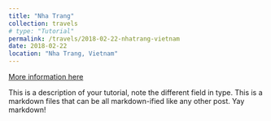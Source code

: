 ```yaml
---
title: "Nha Trang"
collection: travels
# type: "Tutorial"
permalink: /travels/2018-02-22-nhatrang-vietnam
date: 2018-02-22
location: "Nha Trang, Vietnam"
---
```


[More information here](http://exampleurl.com)

This is a description of your tutorial, note the different field in type. This is a markdown files that can be all markdown-ified like any other post. Yay markdown!
